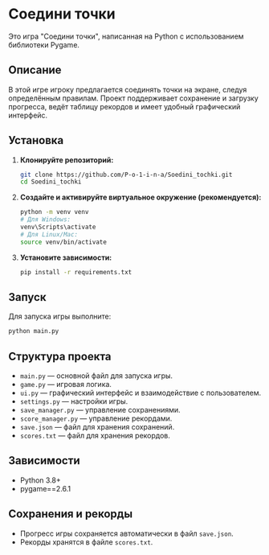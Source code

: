 # Соедини точки

Это игра "Соедини точки", написанная на Python с использованием библиотеки Pygame.

## Описание

В этой игре игроку предлагается соединять точки на экране, следуя определённым правилам. Проект поддерживает сохранение и загрузку прогресса, ведёт таблицу рекордов и имеет удобный графический интерфейс.


## Установка

1. **Клонируйте репозиторий:**
   ```sh
   git clone https://github.com/P-o-1-i-n-a/Soedini_tochki.git
   cd Soedini_tochki
   ```

2. **Создайте и активируйте виртуальное окружение (рекомендуется):**
   ```sh
   python -m venv venv
   # Для Windows:
   venv\Scripts\activate
   # Для Linux/Mac:
   source venv/bin/activate
   ```

3. **Установите зависимости:**
   ```sh
   pip install -r requirements.txt
   ```

## Запуск

Для запуска игры выполните:
```sh
python main.py
```

## Структура проекта

- `main.py` — основной файл для запуска игры.
- `game.py` — игровая логика.
- `ui.py` — графический интерфейс и взаимодействие с пользователем.
- `settings.py` — настройки игры.
- `save_manager.py` — управление сохранениями.
- `score_manager.py` — управление рекордами.
- `save.json` — файл для хранения сохранений.
- `scores.txt` — файл для хранения рекордов.

## Зависимости

- Python 3.8+
- pygame==2.6.1

## Сохранения и рекорды

- Прогресс игры сохраняется автоматически в файл `save.json`.
- Рекорды хранятся в файле `scores.txt`.
